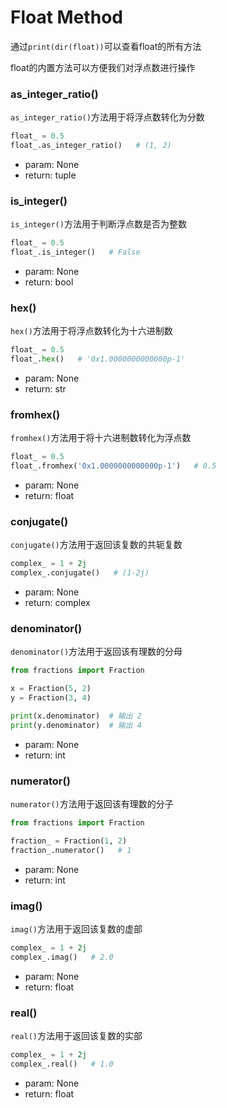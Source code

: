# Float Method

通过`print(dir(float))`可以查看float的所有方法

float的内置方法可以方便我们对浮点数进行操作

### as_integer_ratio()

`as_integer_ratio()`方法用于将浮点数转化为分数

```python
float_ = 0.5
float_.as_integer_ratio()   # (1, 2)
```

- param: None
- return: tuple

### is_integer()

`is_integer()`方法用于判断浮点数是否为整数

```python
float_ = 0.5
float_.is_integer()   # False
```

- param: None
- return: bool

### hex()

`hex()`方法用于将浮点数转化为十六进制数

```python
float_ = 0.5
float_.hex()   # '0x1.0000000000000p-1'
```

- param: None
- return: str

### fromhex()

`fromhex()`方法用于将十六进制数转化为浮点数

```python
float_ = 0.5
float_.fromhex('0x1.0000000000000p-1')   # 0.5
```

- param: None
- return: float

### conjugate()

`conjugate()`方法用于返回该复数的共轭复数

```python
complex_ = 1 + 2j
complex_.conjugate()   # (1-2j)
```

- param: None
- return: complex

### denominator()

`denominator()`方法用于返回该有理数的分母

```python
from fractions import Fraction

x = Fraction(5, 2)
y = Fraction(3, 4)

print(x.denominator)  # 输出 2
print(y.denominator)  # 输出 4
```

- param: None
- return: int

### numerator()

`numerator()`方法用于返回该有理数的分子

```python
from fractions import Fraction

fraction_ = Fraction(1, 2)
fraction_.numerator()   # 1
```

- param: None
- return: int

### imag()

`imag()`方法用于返回该复数的虚部

```python
complex_ = 1 + 2j
complex_.imag()   # 2.0
```

- param: None
- return: float

### real()

`real()`方法用于返回该复数的实部

```python
complex_ = 1 + 2j
complex_.real()   # 1.0
```

- param: None
- return: float

